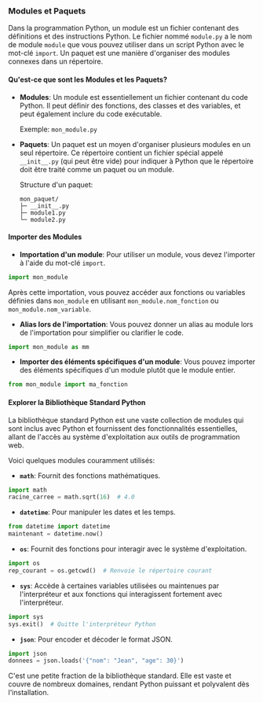 ### **Modules et Paquets**

Dans la programmation Python, un module est un fichier contenant des définitions et des instructions Python. Le fichier nommé `module.py` a le nom de module `module` que vous pouvez utiliser dans un script Python avec le mot-clé `import`. Un paquet est une manière d'organiser des modules connexes dans un répertoire.

#### **Qu'est-ce que sont les Modules et les Paquets?**

- **Modules**: Un module est essentiellement un fichier contenant du code Python. Il peut définir des fonctions, des classes et des variables, et peut également inclure du code exécutable.

  Exemple: `mon_module.py`

- **Paquets**: Un paquet est un moyen d'organiser plusieurs modules en un seul répertoire. Ce répertoire contient un fichier spécial appelé `__init__.py` (qui peut être vide) pour indiquer à Python que le répertoire doit être traité comme un paquet ou un module.

  Structure d'un paquet:
  ```
  mon_paquet/
  ├─ __init__.py
  ├─ module1.py
  └─ module2.py
  ```

#### **Importer des Modules**

- **Importation d'un module**: Pour utiliser un module, vous devez l'importer à l'aide du mot-clé `import`.

```python
import mon_module
```

Après cette importation, vous pouvez accéder aux fonctions ou variables définies dans `mon_module` en utilisant `mon_module.nom_fonction` ou `mon_module.nom_variable`.

- **Alias lors de l'importation**: Vous pouvez donner un alias au module lors de l'importation pour simplifier ou clarifier le code.

```python
import mon_module as mm
```

- **Importer des éléments spécifiques d'un module**: Vous pouvez importer des éléments spécifiques d'un module plutôt que le module entier.

```python
from mon_module import ma_fonction
```

#### **Explorer la Bibliothèque Standard Python**

La bibliothèque standard Python est une vaste collection de modules qui sont inclus avec Python et fournissent des fonctionnalités essentielles, allant de l'accès au système d'exploitation aux outils de programmation web.

Voici quelques modules couramment utilisés:

- **`math`**: Fournit des fonctions mathématiques.

```python
import math
racine_carree = math.sqrt(16)  # 4.0
```

- **`datetime`**: Pour manipuler les dates et les temps.

```python
from datetime import datetime
maintenant = datetime.now()
```

- **`os`**: Fournit des fonctions pour interagir avec le système d'exploitation.

```python
import os
rep_courant = os.getcwd()  # Renvoie le répertoire courant
```

- **`sys`**: Accède à certaines variables utilisées ou maintenues par l'interpréteur et aux fonctions qui interagissent fortement avec l'interpréteur.

```python
import sys
sys.exit()  # Quitte l'interpréteur Python
```

- **`json`**: Pour encoder et décoder le format JSON.

```python
import json
donnees = json.loads('{"nom": "Jean", "age": 30}')
```

C'est une petite fraction de la bibliothèque standard. Elle est vaste et couvre de nombreux domaines, rendant Python puissant et polyvalent dès l'installation.

 